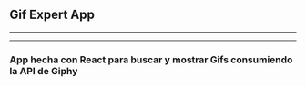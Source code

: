 
## Gif Expert App 

___
___

### App hecha con React para buscar y mostrar Gifs consumiendo la API de Giphy



